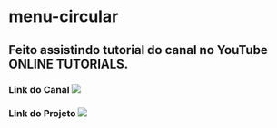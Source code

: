 # menu-circular

## Feito assistindo tutorial do canal no YouTube ONLINE TUTORIALS.

### Link do Canal  <a href="https://www.youtube.com/c/OnlineTutorials4Designers" target="_blank"><img src="https://img.shields.io/badge/YouTube-FF0000?style=for-the-badge&logo=youtube&logoColor=white" target="_blank"></a> 
### Link do Projeto <a href = "https://jeanpsilva10.github.io/menu-circular/index.html" target="_blank"><img src="https://img.shields.io/badge/HTML-239120?style=for-the-badge&logo=html5&logoColor=white">
